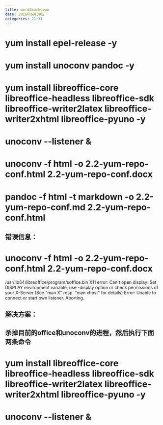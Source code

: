```yaml
---
title: word2markdown
date: 2016年6月30日
categories: 21:31
---
```

 
# yum install epel-release -y
# yum install unoconv pandoc -y
# yum install libreoffice-core libreoffice-headless libreoffice-sdk libreoffice-writer2latex libreoffice-writer2xhtml libreoffice-pyuno -y
# unoconv --listener &
# unoconv -f html -o 2.2-yum-repo-conf.html 2.2-yum-repo-conf.docx
# pandoc -f html -t markdown -o 2.2-yum-repo-conf.md 2.2-yum-repo-conf.html
 
## 错误信息：
# unoconv -f html -o 2.2-yum-repo-conf.html 2.2-yum-repo-conf.docx
/usr/lib64/libreoffice/program/soffice.bin X11 error: Can't open display:
   Set DISPLAY environment variable, use -display option
   or check permissions of your X-Server
   (See "man X" resp. "man xhost" for details)
Error: Unable to connect or start own listener. Aborting.
## 解决方案：
## 杀掉目前的office和unoconv的进程，然后执行下面两条命令
# yum install libreoffice-core libreoffice-headless libreoffice-sdk libreoffice-writer2latex libreoffice-writer2xhtml libreoffice-pyuno -y
# unoconv --listener &
 
